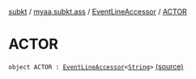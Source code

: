 [subkt](../../index.md) / [myaa.subkt.ass](../index.md) / [EventLineAccessor](index.md) / [ACTOR](./-a-c-t-o-r.md)

# ACTOR

`object ACTOR : `[`EventLineAccessor`](index.md)`<`[`String`](https://kotlinlang.org/api/latest/jvm/stdlib/kotlin/-string/index.html)`>` [(source)](https://github.com/Myaamori/SubKt/blob/0.1.8/src/main/kotlin/myaa/subkt/ass/parser.kt#L435)